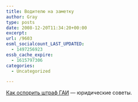 ```yaml
---
title: Водителю на заметку
author: Gray
type: posts
date: 2008-12-20T11:34:20+00:00
excerpt:
url: /9603
esml_socialcount_LAST_UPDATED:
  - 1497256923
essb_cache_expire:
  - 1615797306
categories:
  - Uncategorized

---
```








<a href="http://news.auto.meta.ua/~avtonovosti/posts/@149186/" target="_blank">Как оспорить штраф ГАИ</a> &#8212; юридические советы.